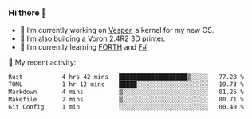 ### Hi there 👋

<!--
**berkus/berkus** is a ✨ _special_ ✨ repository because its `README.md` (this file) appears on your GitHub profile.

Here are some ideas to get you started:

- 🔭 I’m currently working on ...
- 🌱 I’m currently learning ...
- 👯 I’m looking to collaborate on ...
- 🤔 I’m looking for help with ...
- 💬 Ask me about ...
- 📫 How to reach me: ...
- 😄 Pronouns: ...
- ⚡ Fun fact: ...
-->

- 🔭 I’m currently working on [Vesper](https://github.com/metta-systems/vesper), a kernel for my new OS.
- 🔭 I’m also building a Voron 2.4R2 3D printer.
- 🌱 I’m currently learning [FORTH](http://forth.com/starting-forth/) and [F#](https://fsharpforfunandprofit.com/)

💼 My recent activity:

<!--START_SECTION:waka-->

```txt
Rust           4 hrs 42 mins   ███████████████████▒░░░░░   77.28 %
TOML           1 hr 12 mins    █████░░░░░░░░░░░░░░░░░░░░   19.73 %
Markdown       4 mins          ▒░░░░░░░░░░░░░░░░░░░░░░░░   01.26 %
Makefile       2 mins          ▒░░░░░░░░░░░░░░░░░░░░░░░░   00.71 %
Git Config     1 min           ░░░░░░░░░░░░░░░░░░░░░░░░░   00.40 %
```

<!--END_SECTION:waka-->
